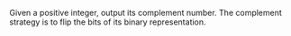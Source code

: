 Given a positive integer, output its complement number. The complement strategy is to flip the bits of its binary representation.